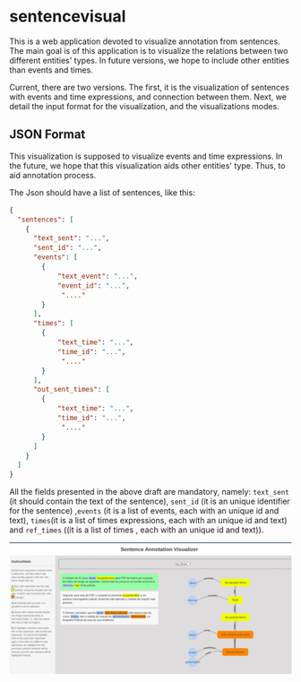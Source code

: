 # sentencevisual

This is a web application devoted to visualize annotation from sentences. The main goal is of this application is to 
visualize the relations between two different entities' types. In future versions, we hope to include other entities 
than events and times.  

Current, there are two versions. The first, it is the visualization of sentences with events and time expressions, 
and connection between them. Next, we detail the input format for the visualization, and the visualizations modes.


## JSON Format

This visualization is supposed to visualize events and time expressions. In the future, we hope that this visualization 
aids other entities' type. Thus, to aid annotation process. 

The Json should have a list of sentences, like this:

```json
{
  "sentences": [
    {
      "text_sent": "...",
      "sent_id": "...",
      "events": [
        {
            "text_event": "...",
            "event_id": "...",
             "...."
        }
      ],
      "times": [
        {
            "text_time": "...",
            "time_id": "...",
             "...."
        }
      ],
      "out_sent_times": [
        {
            "text_time": "...",
            "time_id": "...",
             "...."
        }
      ]
    }
  ]
}

```

All the fields presented in the above draft are mandatory, namely:
`text_sent` (it should contain the text of the sentence), `sent_id` (it is an unique identifier for 
the sentence) ,`events` (it is a list of events, each with an unique id and text), `times`(it is a list of times 
expressions, each with an unique id and text) and `ref_times` ((it is a list of times , each with an unique id and text)). 


![Description of Image](doc/lusa_example_1.png)


